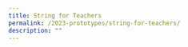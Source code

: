 ```yaml
---
title: String for Teachers
permalink: /2023-prototypes/string-for-teachers/
description: ""
---
```

